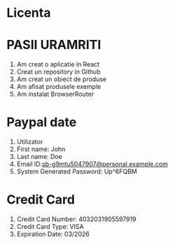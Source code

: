 # Licenta

# PASII URAMRITI
1. Am creat o aplicatie in React
2. Creat un repository in Github
3. Am creat un obiect de produse
5. Am afisat produsele exemple
6. Am instalat BrowserRouter 

# Paypal date
1. Utilizator
2. First name: John
3. Last name: Doe
4. Email ID:sb-g9mtu5047907@personal.example.com
5. System Generated Password: Up^6FQBM

# Credit Card
1. Credit Card Number: 4032031905597919
2. Credit Card Type: VISA
3. Expiration Date: 03/2026